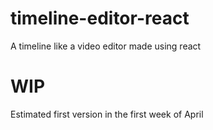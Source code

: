 # timeline-editor-react
A timeline like a video editor made using react

# WIP
Estimated first version in the first week of April
